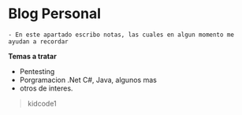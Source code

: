 # Blog Personal

~~~
- En este apartado escribo notas, las cuales en algun momento me ayudan a recordar 
~~~

**Temas  a tratar**
- Pentesting
- Porgramacion .Net C#, Java, algunos mas
- otros de interes.

> kidcode1
